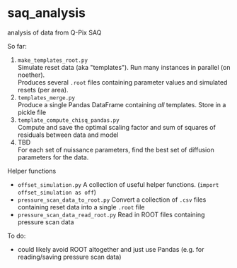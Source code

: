 # saq_analysis
analysis of data from Q-Pix SAQ

So far:
1. `make_templates_root.py`  
   Simulate reset data (aka "templates"). Run many instances in parallel (on noether).  
   Produces several `.root` files containing parameter values and simulated resets (per area).  
2. `templates_merge.py`  
   Produce a single Pandas DataFrame containing *all* templates. Store in a pickle file
3. `template_compute_chisq_pandas.py`  
   Compute and save the optimal scaling factor and sum of squares of residuals between data and model
4. TBD  
   For each set of nuissance parameters, find the best set of diffusion parameters for the data.

Helper functions
* `offset_simulation.py`
  A collection of useful helper functions. (`import offset_simulation as off`)
* `pressure_scan_data_to_root.py`
  Convert a collection of `.csv` files containing reset data into a single `.root` file
* `pressure_scan_data_read_root.py`
  Read in ROOT files containing pressure scan data

To do:
* could likely avoid ROOT altogether and just use Pandas (e.g. for reading/saving pressure scan data)
